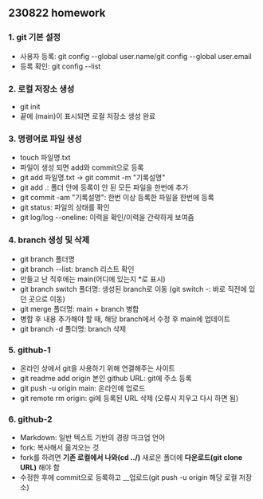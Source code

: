 ## 230822 homework ##

### 1. git 기본 설정 ###
- 사용자 등록: git config --global user.name/git config --global user.email
- 등록 확인: git config --list

### 2. 로컬 저장소 생성 ###
- git init
- 끝에 (main)이 표시되면 로컬 저장소 생성 완료  

### 3. 명령어로 파일 생성 ###
- touch 파일명.txt 
- 파일이 생성 되면 add와 commit으로 등록
- git add 파일명.txt -> git commit -m "기록설명"
- git add .: 폴더 안에 등록이 안 된 모든 파일을 한번에 추가
- git commit -am "기록설명": 한번 이상 등록한 파일을 한번에 등록 
- git status: 파일의 상태를 확인  
- git log/log --oneline: 이력을 확인/이력을 간략하게 보여줌

### 4. branch 생성 및 삭제 ###
- git branch 폴더명
- git branch --list: branch 리스트 확인  
- 만들고 난 직후에는 main(어디에 있는지 *로 표시)  
- git branch switch 폴더명: 생성된 branch로 이동 (git switch -: 바로 직전에 있던 곳으로 이동) 
- git merge 폴더명: main + branch 병합 
- 병합 후 내용 추가해야 할 때, 해당 branch에서 수정 후 main에 업데이트 
- git branch -d 폴더명: branch 삭제 

### 5. github-1 ###
- 온라인 상에서 git을 사용하기 위해 연결해주는 사이트 
- git readme add origin 본인 github URL: git에 주소 등록 
- git push -u origin main: 온라인에 업로드
- git remote rm origin: gi에 등록된 URL 삭제 (오류시 지우고 다시 하면 됨) 

### 6. github-2 ###
- Markdown: 일반 텍스트 기반의 경량 마크업 언어 
- fork: 복사해서 옮겨오는 것 
- fork를 하려면 **기존 로컬에서 나와(cd ../)** 새로운 폴더에 **다운로드(git clone URL)** 해야 함 
- 수정한 후에 commit으로 등록하고 __업로드(git push -u origin 해당 로컬 저장소)
